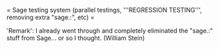 =  Sage testing system (parallel testings, '''REGRESSION TESTING''', removing extra "sage.:", etc) =

'Remark': I already went through and completely eliminated the "sage.:" stuff from Sage... or so I thought.  (William Stein)
